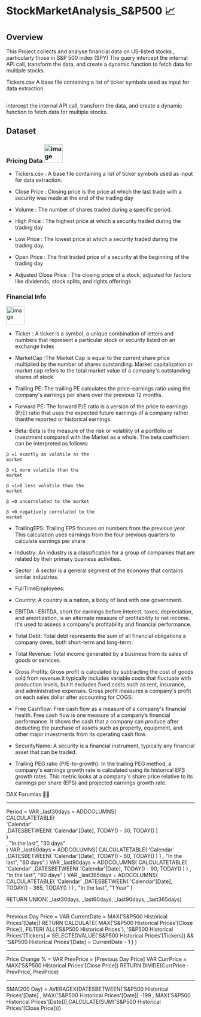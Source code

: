 # StockMarketAnalysis_S&P500 📈 


## Overview 
This Project collects and analyse financial data on US-listed stocks , particularly those in S&P 500 index (SPY) 
The query intercept the internal API call, transform the data, and create a dynamic function to fetch data for multiple stocks.



Tickers.csv
A base file containing a list of ticker symbols used as input for data extraction.
	

## 
intercept the internal API call, transform the data, and create a dynamic function to fetch data for multiple stocks.



## Dataset

### Pricing Data <img width="50" height="50" alt="image" src="https://github.com/user-attachments/assets/d286db5a-49cf-4c02-8c59-963c421bf5fb" />


- Tickers.csv : A base file containing a list of ticker symbols used as input for data extraction.

-	Close Price :  Closing price is the price at which the last trade with a security was made at the end of the trading day
-	Volume : The number of shares traded during a specific period.

-	High Price : The highest price at which a security traded during the trading day

-	Low Price : The lowest price at which a security traded during the trading day. 

-	Open Price : The first traded price of a security at the beginning of the trading day

-	Adjusted Close Price : The closing price of a stock, adjusted for factors like dividends, stock splits, and rights offerings



### Financial Info 
<img width="50" height="50" alt="image" src="https://github.com/user-attachments/assets/37215658-1bed-4ca1-854f-2f229970f876" />





- Ticker : A ticker is a symbol, a unique combination of letters and numbers that represent a particular stock or security listed on an exchange
 Index	
- MarketCap :The Market Cap is equal to the current share price multiplied by the number of shares outstanding.  Market capitalization or market cap refers to the total market value of a company's outstanding shares of stock



- Trailing PE: The trailing PE calculates the price-earnings ratio using the company's earnings per share over the previous 12 months.
- Forward PE: The forward P/E ratio is a version of the price to earnings (P/E) ratio that uses the expected future earnings of a company rather thanthe reported or historical earnings.

- Beta: Beta is the measure of the risk or volatility of a portfolio or investment compared with the Market as a whole. 
The beta coefficient can be interpreted as follows:




<code style="color : name_color">β =1 exactly as volatile as the market</code>

<code style="color : name_color">β >1 more volatile than the market</code>

<code style="color : name_color">β <1>0 less volatile than the market </code>


<code style="color : name_color">β =0 uncorrelated to the market </code>

<code style="color : name_colr">β <0 negatively correlated to the market </code>






- TrailingEPS: Trailing EPS focuses on numbers from the previous year. This calculation uses earnings from the four previous quarters to calculate earnings per share
  
- Industry: An industry is a classification for a group of companies that are related by their primary business activities.
  
- Sector : A sector is a general segment of the economy that contains similar industries.
  
- FullTimeEmployees:

- Country: A country is a nation, a body of land with one government.
  
- EBITDA : EBITDA, short for earnings before interest, taxes, depreciation, and amortization, is an alternate measure of profitability to net income. It's used to assess a company's profitability and financial performance.
  
- Total Debt: Total debt represents the sum of all financial obligations a company owes, both short-term and long-term.

- Total Revenue: Total income generated by a business from its sales of goods or services.

- Gross Profits: Gross profit is calculated by subtracting the cost of goods sold from revenue.It typically includes variable costs that fluctuate with  production levels, but it excludes fixed costs such as rent, insurance, and administrative expenses. Gross profit measures a company's profit on each sales dollar after accounting for COGS.

- Free Cashflow: Free cash flow as a measure of a company's financial health. Free cash flow is one measure of a company’s financial performance. It shows the cash that a company can produce after deducting the purchase of assets such as property, equipment, and other major investments from its operating cash flow.

- SecurityName: A security is a financial instrument, typically any financial asset that can be traded. 	

- Trailing PEG ratio (P/E-to-growth):	In the trailing PEG method, a company's earnings growth rate is calculated using its historical EPS growth rates. This metric looks at a company's share price relative to its earnings per share (EPS) and projected earnings growth rate.




DAX Forumlas 🚀🧠


-------------------------------------------------------------------------------------------------------------------------------------
 Period = 
VAR
    _last30days = ADDCOLUMNS( <br />
        CALCULATETABLE( <br />
            'Calendar' <br />
            ,DATESBETWEEN( 'Calendar'[Date], TODAY() - 30, TODAY() ) <br />
        )<br />
        , "In the last", "30 days" <br />
    )
VAR
    _last60days = ADDCOLUMNS(
        CALCULATETABLE(
            'Calendar'
            ,DATESBETWEEN( 'Calendar'[Date], TODAY() - 60, TODAY() )
        )
        , "In the last", "60 days"
    )
VAR
    _last90days = ADDCOLUMNS(
        CALCULATETABLE(
            'Calendar'
            ,DATESBETWEEN( 'Calendar'[Date], TODAY() - 90, TODAY() )
        )
        , "In the last", "90 days"
    )
VAR
    _last365days = ADDCOLUMNS(
        CALCULATETABLE(
            'Calendar'
            ,DATESBETWEEN( 'Calendar'[Date], TODAY() - 365, TODAY() )
        )
        , "In the last", "1 Year"
    )

RETURN
    UNION( _last30days, _last60days, _last90days, _last365days)

------------------------------------------------------------------------------------------------------------------------------------------------------


 Previous Day Price = 
VAR CurrentDate = MAX('S&P500 Historical Prices'[Date])
RETURN
    CALCULATE(
        MAX('S&P500 Historical Prices'[Close Price]),
        FILTER(
            ALL('S&P500 Historical Prices'),
            'S&P500 Historical Prices'[Tickers] = SELECTEDVALUE('S&P500 Historical Prices'[Tickers]) &&
            'S&P500 Historical Prices'[Date] = CurrentDate - 1
        )
    )


-------------------------------------------------------------------------------------------------------------------------------------------------------
Price Change % = 
VAR PrevPrice = [Previous Day Price]
VAR CurrPrice = MAX('S&P500 Historical Prices'[Close Price])
RETURN
    DIVIDE(CurrPrice - PrevPrice, PrevPrice)


 -------------------------------------------------------------------------------------------------------------------------------------------------------

 SMA(200 Day) = AVERAGEX(DATESBETWEEN('S&P500 Historical Prices'[Date] , MAX('S&P500 Historical Prices'[Date]) -199 , MAX('S&P500 Historical Prices'[Date])),CALCULATE(SUM('S&P500 Historical Prices'[Close Price])))

